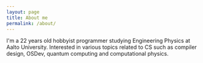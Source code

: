 ```yaml
---
layout: page
title: About me
permalink: /about/
---
```


I'm a 22 years old hobbyist programmer studying Engineering Physics at Aalto University. Interested in various topics related to CS such as compiler design, OSDev, quantum computing and computational physics.
